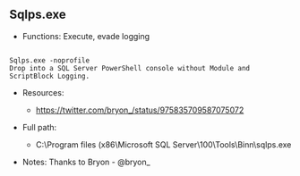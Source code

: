 ## Sqlps.exe
* Functions: Execute, evade logging
```

Sqlps.exe -noprofile
Drop into a SQL Server PowerShell console without Module and ScriptBlock Logging.
```
   
* Resources:   
  * https://twitter.com/bryon_/status/975835709587075072
   
* Full path:   
  * C:\Program files (x86\Microsoft SQL Server\100\Tools\Binn\sqlps.exe
   
* Notes: Thanks to Bryon - @bryon_  
   
